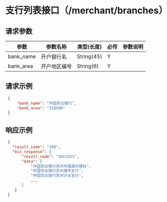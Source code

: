 # 支行列表接口（/merchant/branches）

## 请求参数

参数 | 参数名称 | 类型(长度) | 必传| 参数说明
--------- | ------ | ----- | -------|-------------------
bank_name | 开户银行名 |String(45)|Y|
bank_area | 开户地区编号 |String(6)|Y|


## 请求示例

   
   ```json
    {
        "bank_name": "中国农业银行",
        "bank_area": "320506"
    } 
   ```
   
## 响应示例

   
   ```json
    {
      "result_code": "200",
      "biz_response": {
          "result_code": "SUCCESS",
          "data": [
              "中国农业银行苏州市镇湖分理处",
              "中国农业银行苏州城中支行",
              "中国农业银行苏州浒关支行",
              ...
          ]
       }
    }
   ```
